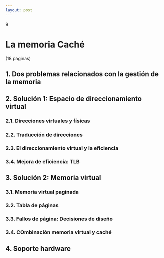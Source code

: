 ```yaml
--- 
layout: post
---
```

<div class="header">
  <div class="numbrerUnit">9</div>
  <h1>La memoria Caché</h1>
  <subtitle> </subtitle>
</div>

(18 páginas)

## 1. Dos problemas relacionados con la gestión de la memoria
## 2. Solución 1: Espacio de direccionamiento virtual
### 2.1. Direcciones virtuales y físicas
### 2.2. Traducción de direcciones
### 2.3. El direccionamiento virtual y la eficiencia
### 3.4. Mejora de eficiencia: TLB

## 3. Solución 2: Memoria virtual
### 3.1. Memoria virtual paginada
### 3.2. Tabla de páginas
### 3.3. Fallos de página: Decisiones de diseño
### 3.4. COmbinación memoria virtual y caché

## 4. Soporte hardware
